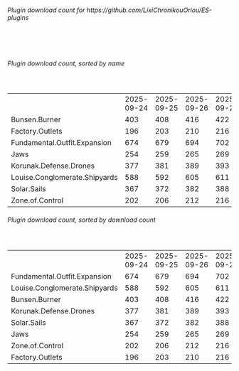 <h6>Plugin download count for https://github.com/LixiChronikouOriou/ES-plugins</h6><br>
<br>
<h6>Plugin download count, sorted by name</h6><sub><sup><br>
<table>
	<tr>
		<td></td>
		<td>2025-09-24</td>
		<td>2025-09-25</td>
		<td>2025-09-26</td>
		<td>2025-09-27</td>
		<td>2025-09-28</td>
		<td>2025-09-29</td>
		<td>2025-09-30</td>
		<td>today +</td>
	</tr>
	<tr>
		<td>Bunsen.Burner</td>
		<td>403</td>
		<td>408</td>
		<td>416</td>
		<td>422</td>
		<td>430</td>
		<td>439</td>
		<td>442</td>
		<td>+ 3</td>
	</tr>
	<tr>
		<td>Factory.Outlets</td>
		<td>196</td>
		<td>203</td>
		<td>210</td>
		<td>216</td>
		<td>224</td>
		<td>233</td>
		<td>236</td>
		<td>+ 3</td>
	</tr>
	<tr>
		<td>Fundamental.Outfit.Expansion</td>
		<td>674</td>
		<td>679</td>
		<td>694</td>
		<td>702</td>
		<td>717</td>
		<td>728</td>
		<td>733</td>
		<td>+ 5</td>
	</tr>
	<tr>
		<td>Jaws</td>
		<td>254</td>
		<td>259</td>
		<td>265</td>
		<td>269</td>
		<td>279</td>
		<td>283</td>
		<td>286</td>
		<td>+ 3</td>
	</tr>
	<tr>
		<td>Korunak.Defense.Drones</td>
		<td>377</td>
		<td>381</td>
		<td>389</td>
		<td>393</td>
		<td>403</td>
		<td>412</td>
		<td>415</td>
		<td>+ 3</td>
	</tr>
	<tr>
		<td>Louise.Conglomerate.Shipyards</td>
		<td>588</td>
		<td>592</td>
		<td>605</td>
		<td>611</td>
		<td>623</td>
		<td>634</td>
		<td>640</td>
		<td>+ 6</td>
	</tr>
	<tr>
		<td>Solar.Sails</td>
		<td>367</td>
		<td>372</td>
		<td>382</td>
		<td>388</td>
		<td>398</td>
		<td>403</td>
		<td>406</td>
		<td>+ 3</td>
	</tr>
	<tr>
		<td>Zone.of.Control</td>
		<td>202</td>
		<td>206</td>
		<td>212</td>
		<td>216</td>
		<td>224</td>
		<td>230</td>
		<td>237</td>
		<td>+ 7</td>
	</tr>
</table>
</sub></sup>
<h6>Plugin download count, sorted by download count</h6><sub><sup><br>
<table>
	<tr>
		<td></td>
		<td>2025-09-24</td>
		<td>2025-09-25</td>
		<td>2025-09-26</td>
		<td>2025-09-27</td>
		<td>2025-09-28</td>
		<td>2025-09-29</td>
		<td>2025-09-30</td>
		<td>today +</td>
	</tr>
	<tr>
		<td>Fundamental.Outfit.Expansion</td>
		<td>674</td>
		<td>679</td>
		<td>694</td>
		<td>702</td>
		<td>717</td>
		<td>728</td>
		<td>733</td>
		<td>+ 5</td>
	</tr>
	<tr>
		<td>Louise.Conglomerate.Shipyards</td>
		<td>588</td>
		<td>592</td>
		<td>605</td>
		<td>611</td>
		<td>623</td>
		<td>634</td>
		<td>640</td>
		<td>+ 6</td>
	</tr>
	<tr>
		<td>Bunsen.Burner</td>
		<td>403</td>
		<td>408</td>
		<td>416</td>
		<td>422</td>
		<td>430</td>
		<td>439</td>
		<td>442</td>
		<td>+ 3</td>
	</tr>
	<tr>
		<td>Korunak.Defense.Drones</td>
		<td>377</td>
		<td>381</td>
		<td>389</td>
		<td>393</td>
		<td>403</td>
		<td>412</td>
		<td>415</td>
		<td>+ 3</td>
	</tr>
	<tr>
		<td>Solar.Sails</td>
		<td>367</td>
		<td>372</td>
		<td>382</td>
		<td>388</td>
		<td>398</td>
		<td>403</td>
		<td>406</td>
		<td>+ 3</td>
	</tr>
	<tr>
		<td>Jaws</td>
		<td>254</td>
		<td>259</td>
		<td>265</td>
		<td>269</td>
		<td>279</td>
		<td>283</td>
		<td>286</td>
		<td>+ 3</td>
	</tr>
	<tr>
		<td>Zone.of.Control</td>
		<td>202</td>
		<td>206</td>
		<td>212</td>
		<td>216</td>
		<td>224</td>
		<td>230</td>
		<td>237</td>
		<td>+ 7</td>
	</tr>
	<tr>
		<td>Factory.Outlets</td>
		<td>196</td>
		<td>203</td>
		<td>210</td>
		<td>216</td>
		<td>224</td>
		<td>233</td>
		<td>236</td>
		<td>+ 3</td>
	</tr>
</table>
</sub></sup>

